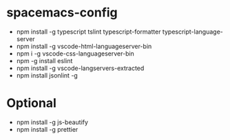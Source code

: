 # spacemacs-config
- npm install -g typescript tslint typescript-formatter typescript-language-server
- npm install -g vscode-html-languageserver-bin
- npm i -g vscode-css-languageserver-bin
- npm -g install eslint
- npm install -g vscode-langservers-extracted
- npm install jsonlint -g
# Optional
- npm install -g js-beautify
- npm install -g prettier
